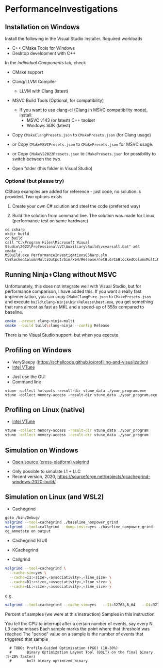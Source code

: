 # PerformanceInvestigations

## Installation on Windows

Install the following in the Visual Studio Installer. Required workloads

 * C++ CMake Tools for Windows
 * Desktop development with C++

In the *Individual Components* tab, check

 * CMake support 
 * Clang/LLVM Compiler
   - LLVM with Clang (latest)
 * MSVC Build Tools (Optional, for compatibility)
   - If you want to use clang-cl (Clang in MSVC compatibility mode), install:
      - MSVC v143 (or latest) C++ toolset
      - Windows SDK (latest)

 * Copy `CMakeClangPresets.json` to `CMakePresets.json` (for Clang usage)
 * or Copy `CMakeMSVCPresets.json` to `CMakePresets.json` for MSVC usage.
 * or Copy `CMakeVS2022Presets.json` to `CMakePresets.json` for possibility to switch between the two.
 * Open folder (this folder in Visual Studio)

### Optional (but please try)

CSharp examples are added for reference - just code, no solution is
provided. Two options exists

1. Create your own C\# solution and steel the code (preferred way)

2. Build the solution from command line. The solution was made for Linux (performance test on same hardware)
```dos
cd csharp
mkdir build
cd build
call "C:\Program Files\Microsoft Visual Studio\2022\Professional\VC\Auxiliary\Build\vcvarsall.bat" x64
cmake ..
MSBuild.exe PerformanceInvestigationsCSharp.sln
CSBlockedColumnMultiOutput/bin/x64/Release/net8.0/CSBlockedColumnMultiOutput.exe
```

## Running Ninja+Clang without MSVC

Unfortunately, this does not integrate well with Visual Studio, but
for performance comparison, I have added this. If you want a really
fast implementation, you can copy `CMakeClangPure.json` to
`CMakePresets.json` and execute
`build\clang-ninja\bin\Release\best.exe`, you get something that runs
almost as fast as MKL and a speed-up of 558x compared to baseline.

``` bash
cmake --preset clang-ninja-multi
cmake --build build\clang-ninja --config Release
```
There is no Visual Studio support, but when you execute


## Profiling on Windows

* VerySleepy (https://schellcode.github.io/profiling-and-visualization)
* [Intel VTune](./VTuneWindows.md)
 - Just use the GUI
 - Command line
```dos
vtune -collect hotspots -result-dir vtune_data ./your_program.exe
vtune -collect memory-access -result-dir vtune_data ./your_program.exe
```

## Profiling on Linux (native)
* [Intel VTune](./VTuneLinux.md)
``` bash
vtune -collect memory-access -result-dir vtune_data ./your_program
vtune -collect memory-access -result-dir vtune_data ./your_program
```

## Simulation on Windows

* [Open source (cross-platform) valgrind](https://sourceforge.net/projects/qcachegrindwin?utm_source=chatgpt.com)
 - Only possible to simulate L1 + LLC
 - Recent version, 2020, https://sourceforge.net/projects/qcachegrind-windows-2020-build/

## Simulation on Linux (and WSL2)
* Cachegrind
``` bash
goto /bin/Debug/
valgrind --tool=cachegrind ./baseline_nonpower_grind
valgrind --tool=callgrind --dump-instr=yes ./baseline_nonpower_grind
cg_annotate on output
```
* Cachegrind (GUI)
 - KCachegrind
 
* Callgrind
``` bash
valgrind --tool=cachegrind \
  --cache-sim=yes \
  --cache=I1:<size>,<associativity>,<line_size> \
  --cache=D1:<size>,<associativity>,<line_size> \
  --cache=LL:<size>,<associativity>,<line_size> \
```
e.g.
``` bash
valgrind --tool=cachegrind --cache-sim=yes   --I1=32768,8,64   --D1=32768,8,64   --LL=1048576,16,64
```

















Percent of samples (we were at this instruction)
Samples in this instruction

You tell the CPU to interrupt after a certain number of events, say every N L3 cache misses
Each sample marks the point where that threshold was reached
The "period" value on a sample is the number of events that triggered that sample

      # TODO: Profile-Guided Optimization (PGO) (10-30%)
      #       Binary Optimization Layout Tool (BOLT) on the final binary (5-20% faster)
      #       bolt binary optimized_binary


